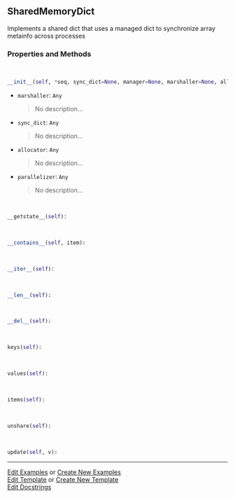 ## <a id="McUtils.Parallelizers.SharedMemory.SharedMemoryDict">SharedMemoryDict</a>
Implements a shared dict that uses
a managed dict to synchronize array metainfo
across processes

### Properties and Methods
<a id="McUtils.Parallelizers.SharedMemory.SharedMemoryDict.__init__" class="docs-object-method">&nbsp;</a>
```python
__init__(self, *seq, sync_dict=None, manager=None, marshaller=None, allocator=None, parallelizer=None): 
```

- `marshaller`: `Any`
    >No description...
- `sync_dict`: `Any`
    >No description...
- `allocator`: `Any`
    >No description...
- `parallelizer`: `Any`
    >No description...

<a id="McUtils.Parallelizers.SharedMemory.SharedMemoryDict.__getstate__" class="docs-object-method">&nbsp;</a>
```python
__getstate__(self): 
```

<a id="McUtils.Parallelizers.SharedMemory.SharedMemoryDict.__contains__" class="docs-object-method">&nbsp;</a>
```python
__contains__(self, item): 
```

<a id="McUtils.Parallelizers.SharedMemory.SharedMemoryDict.__iter__" class="docs-object-method">&nbsp;</a>
```python
__iter__(self): 
```

<a id="McUtils.Parallelizers.SharedMemory.SharedMemoryDict.__len__" class="docs-object-method">&nbsp;</a>
```python
__len__(self): 
```

<a id="McUtils.Parallelizers.SharedMemory.SharedMemoryDict.__del__" class="docs-object-method">&nbsp;</a>
```python
__del__(self): 
```

<a id="McUtils.Parallelizers.SharedMemory.SharedMemoryDict.keys" class="docs-object-method">&nbsp;</a>
```python
keys(self): 
```

<a id="McUtils.Parallelizers.SharedMemory.SharedMemoryDict.values" class="docs-object-method">&nbsp;</a>
```python
values(self): 
```

<a id="McUtils.Parallelizers.SharedMemory.SharedMemoryDict.items" class="docs-object-method">&nbsp;</a>
```python
items(self): 
```

<a id="McUtils.Parallelizers.SharedMemory.SharedMemoryDict.unshare" class="docs-object-method">&nbsp;</a>
```python
unshare(self): 
```

<a id="McUtils.Parallelizers.SharedMemory.SharedMemoryDict.update" class="docs-object-method">&nbsp;</a>
```python
update(self, v): 
```





___

[Edit Examples](https://github.com/McCoyGroup/McUtils/edit/edit/ci/examples/ci/docs/McUtils/Parallelizers/SharedMemory/SharedMemoryDict.md) or 
[Create New Examples](https://github.com/McCoyGroup/McUtils/new/edit/?filename=ci/examples/ci/docs/McUtils/Parallelizers/SharedMemory/SharedMemoryDict.md) <br/>
[Edit Template](https://github.com/McCoyGroup/McUtils/edit/edit/ci/docs/ci/docs/McUtils/Parallelizers/SharedMemory/SharedMemoryDict.md) or 
[Create New Template](https://github.com/McCoyGroup/McUtils/new/edit/?filename=ci/docs/templates/ci/docs/McUtils/Parallelizers/SharedMemory/SharedMemoryDict.md) <br/>
[Edit Docstrings](https://github.com/McCoyGroup/McUtils/edit/edit/McUtils/Parallelizers/SharedMemory.py?message=Update%20Docs)